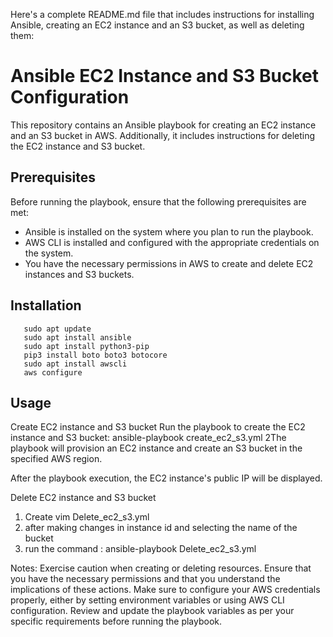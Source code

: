 Here's a complete README.md file that includes instructions for installing Ansible, creating an EC2 instance and an S3 bucket, as well as deleting them:
# Ansible EC2 Instance and S3 Bucket Configuration

This repository contains an Ansible playbook for creating an EC2 instance and an S3 bucket in AWS. Additionally, it includes instructions for deleting the EC2 instance and S3 bucket.

## Prerequisites

Before running the playbook, ensure that the following prerequisites are met:

- Ansible is installed on the system where you plan to run the playbook.
- AWS CLI is installed and configured with the appropriate credentials on the system.
- You have the necessary permissions in AWS to create and delete EC2 instances and S3 buckets.

## Installation
       sudo apt update
       sudo apt install ansible
       sudo apt install python3-pip
       pip3 install boto boto3 botocore
       sudo apt install awscli
       aws configure

## Usage
Create EC2 instance and S3 bucket
Run the playbook to create the EC2 instance and S3 bucket:
    ansible-playbook create_ec2_s3.yml
2The playbook will provision an EC2 instance and create an S3 bucket in the specified AWS region.

After the playbook execution, the EC2 instance's public IP will be displayed.

Delete EC2 instance and S3 bucket
1. Create
   vim Delete_ec2_s3.yml
3. after making changes in instance id and selecting the name of the bucket
4. run the command :
   ansible-playbook Delete_ec2_s3.yml

Notes:
Exercise caution when creating or deleting resources. Ensure that you have the necessary permissions and that you understand the implications of these actions.
Make sure to configure your AWS credentials properly, either by setting environment variables or using AWS CLI configuration.
Review and update the playbook variables as per your specific requirements before running the playbook.





